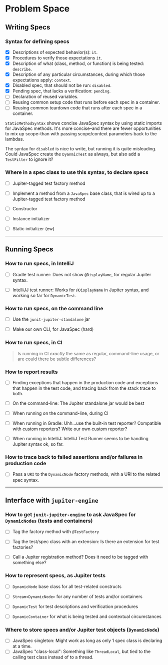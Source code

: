 # Problem Space

## Writing Specs
### Syntax for defining specs

* [x] Descriptions of expected behavior(s): `it`.
* [x] Procedures to verify those expectations `it`.
* [x] Description of what (class, method, or function) is being tested: `describe`.
* [x] Description of any particular circumstances, during which those expectations apply: `context`.
* [x] Disabled spec, that should not be run: `disabled`.
* [x] Pending spec, that lacks a verification: `pending`.
* [ ] Declaration of reused variables.
* [ ] Reusing common setup code that runs before each spec in a container.
* [ ] Reusing common teardown code that runs after each spec in a container.

`StaticMethodSyntax` shows concise JavaSpec syntax by using static imports for JavaSpec methods.  It's more concise–and
there are fewer opportunities to mix up scope–than with passing scope/context parameters back to the lambdas.

The syntax for `disabled` is nice to write, but running it is quite misleading.  Could JavaSpec create the `DyanmicTest`
as always, but also add a `TestFilter` to ignore it?


### Where in a spec class to use this syntax, to declare specs

* [ ] Jupiter-tagged test factory method
* [ ] Implement a method from a `JavaSpec` base class, that is wired up to a Jupiter-tagged test factory method
* [ ] Constructor
* [ ] Instance initializer
* [ ] Static initializer (ew)


----
## Running Specs
### How to run specs, in IntelliJ

* [ ] Gradle test runner: Does not show `@DisplayName`, for regular Jupiter syntax.
* [ ] IntelliJJ test runner: Works for `@DisplayName` in Jupiter syntax, and working so far for `DynamicTest`.


### How to run specs, on the command line

* [ ] Use the `junit-jupiter-standalone` jar
* [ ] Make our own CLI, for JavaSpec (hard)


### How to run specs, in CI

> Is running in CI _exactly_ the same as regular, command-line usage, or are could there be subtle differences?


### How to report results

* [ ] Finding exceptions that happen in the production code and exceptions that happen in the test code, and tracing
  back from the stack trace to both.
* [ ] On the command-line: The Jupiter standalone jar would be best
* [ ] When running on the command-line, during CI
* [ ] When running in Gradle: Uhh...use the built-in test reporter?  Compatible with custom reporters? Write our own
  custom reporter?
* [ ] When running in IntelliJ: IntelliJ Test Runner seems to be handling Jupiter syntax ok, so far.


### How to trace back to failed assertions and/or failures in production code

* [ ] Pass a `URI` to the `DynamicNode` factory methods, with a URI to the related spec syntax.


----
## Interface with `jupiter-engine`
### How to get `junit-jupiter-engine` to ask JavaSpec for `DynamicNodes` (tests and containers)

* [ ] Tag the factory method with `@TestFactory`
* [ ] Tag the test/spec class with an extension: Is there an extension for test factories?
* [ ] Call a Jupiter registration method?  Does it need to be tagged with something else?


### How to represent specs, as Jupiter tests

* [ ] `DynamicNode` base class for all test-related constructs
* [ ] `Stream<DynamicNode>` for any number of tests and/or containers
* [ ] `DynamicTest` for test descriptions and verification procedures
* [ ] `DynamicContainer` for what is being tested and contextual circumstances


### Where to store specs and/or Jupiter test objects (`DynamicNode`)

* [ ] JavaSpec singleton: Might work as long as only 1 spec class is declaring at a time.
* [ ] JavaSpec "class-local": Something like `ThreadLocal`, but tied to the calling test class instead of to a thread.
